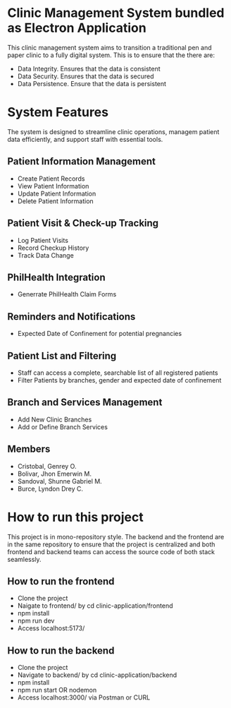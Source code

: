 # Clinic Management System bundled as Electron Application
This clinic management system aims to transition a traditional pen and paper clinic to a fully digital system. This is to ensure that the there are:
- Data Integrity. Ensures that the data is consistent
- Data Security. Ensures that the data is secured
- Data Persistence. Ensure that the data is persistent

# System Features
The system is designed to streamline clinic operations, managem patient data efficiently, and support staff with essential tools.

## Patient Information Management
- Create Patient Records
- View Patient Information
- Update Patient Information
- Delete Patient Information

## Patient Visit & Check-up Tracking
- Log Patient Visits
- Record Checkup History
- Track Data Change

## PhilHealth Integration
- Generrate PhilHealth Claim Forms

## Reminders and Notifications
- Expected Date of Confinement for potential pregnancies

## Patient List and Filtering
- Staff can access a complete, searchable list of all registered patients
- Filter Patients by branches, gender and expected date of confinement

## Branch and Services Management
- Add New Clinic Branches
- Add or Define Branch Services

## Members
- Cristobal, Genrey O.
- Bolivar, Jhon Emerwin M.
- Sandoval, Shunne Gabriel M.
- Burce, Lyndon Drey C.

# How to run this project
This project is in mono-repository style. The backend and the frontend are in the same repository to ensure that the project is centralized and both frontend and backend teams can access the source code of both stack seamlessly.

## How to run the frontend
- Clone the project
- Naigate to frontend/ by cd clinic-application/frontend
- npm install
- npm run dev
- Access localhost:5173/

## How to run the backend
- Clone the project
- Navigate to backend/ by cd clinic-application/backend
- npm install
- npm run start OR nodemon
- Access localhost:3000/ via Postman or CURL
